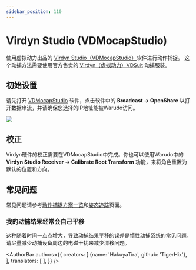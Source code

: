 ```yaml
---
sidebar_position: 110
---
```


# Virdyn Studio (VDMocapStudio)

使用虚拟动力出品的 [Virdyn Studio（VDMocapStudio）](https://www.virdynm.com/virdyn-vdmocap-studio-motion-capture-software-system-for-vdsuit-full-product/)软件进行动作捕捉。 这个动捕方法需要使用官方售卖的 [Virdyn（虚拟动力）VDSuit](https://www.virdynm.com/virdyn-vdsuit-full-for-full-body-function-inertia-motion-capture-suit-product/) 动捕服装。

## 初始设置

请先打开 [VDMocapStudio](https://www.virdynm.com/virdyn-vdmocap-studio-motion-capture-software-system-for-vdsuit-full-product/) 软件，点击软件中的 **Broadcast → OpenShare** 以打开数据串流，并请确保您选择的IP地址能被Warudo访问。

![](/doc-img/en-virdyn-1.png)

## 校正

Virdyn硬件的校正需要在VDMocapStudio中完成。你也可以使用Warudo中的 **Virdyn Studio Receiver → Calibrate Root Transform** 功能，来将角色重置为默认的位置和方向。

## 常见问题

常见问题请参考[动作捕捉方案一览](overview#FAQ)和[姿态追踪](body-tracking#FAQ)页面。

### 我的动捕结果经常会自己平移

这种随着时间一点点增大，导致动捕结果平移的误差是惯性动捕系统的常见问题。请尽量减少动捕设备周边的电磁干扰来减少漂移问题。

<AuthorBar authors={{
  creators: [
    {name: 'HakuyaTira', github: 'TigerHix'},
  ],
  translators: [
  ],
}} />
